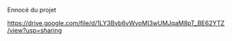 Ennocé du projet

https://drive.google.com/file/d/1LY3Bvb6vWvoMI3wUMJqaM8pT_BE62YTZ/view?usp=sharing
